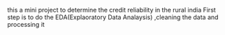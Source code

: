 this a mini project to determine the credit reliability in the rural india
First step is to do the EDA(Explaoratory Data Analaysis) ,cleaning the data and processing it
